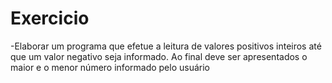 # Exercicio
-Elaborar um programa que efetue a leitura de valores positivos inteiros até que um valor negativo seja informado. Ao final deve ser apresentados o maior e o menor número informado pelo usuário
